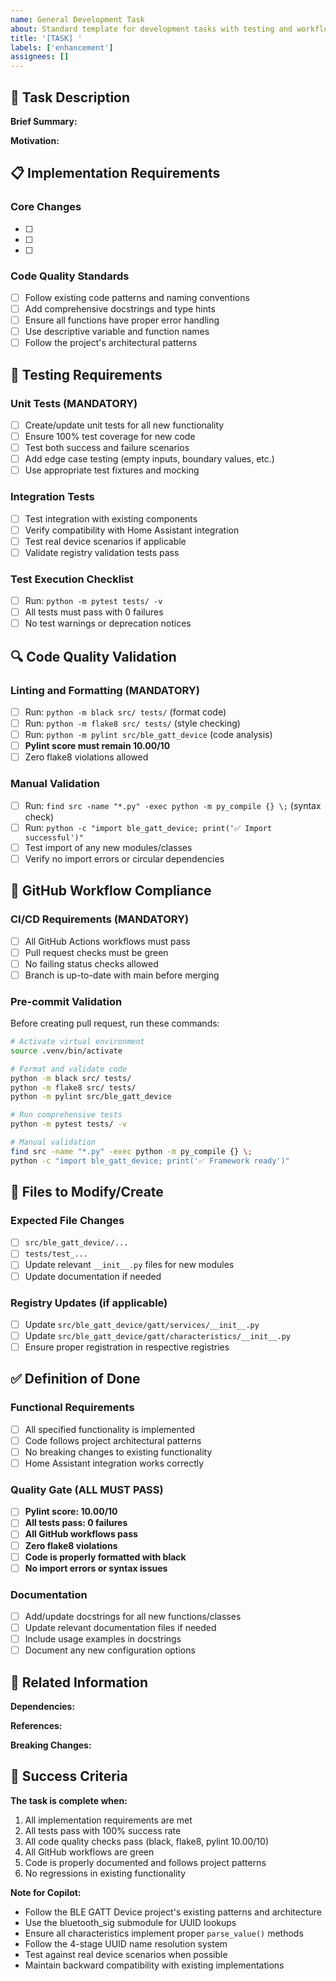 ```yaml
---
name: General Development Task
about: Standard template for development tasks with testing and workflow requirements
title: '[TASK] '
labels: ['enhancement']
assignees: []
---
```


## 🎯 Task Description

**Brief Summary:**
<!-- Clearly describe what needs to be done -->

**Motivation:**
<!-- Why is this task needed? What problem does it solve? -->

## 📋 Implementation Requirements

### Core Changes

- [ ] <!-- List specific changes needed -->
- [ ] <!-- Be precise about what files/functions to modify -->
- [ ] <!-- Include any new files that need to be created -->

### Code Quality Standards

- [ ] Follow existing code patterns and naming conventions
- [ ] Add comprehensive docstrings and type hints
- [ ] Ensure all functions have proper error handling
- [ ] Use descriptive variable and function names
- [ ] Follow the project's architectural patterns

## 🧪 Testing Requirements

### Unit Tests (MANDATORY)

- [ ] Create/update unit tests for all new functionality
- [ ] Ensure 100% test coverage for new code
- [ ] Test both success and failure scenarios
- [ ] Add edge case testing (empty inputs, boundary values, etc.)
- [ ] Use appropriate test fixtures and mocking

### Integration Tests

- [ ] Test integration with existing components
- [ ] Verify compatibility with Home Assistant integration
- [ ] Test real device scenarios if applicable
- [ ] Validate registry validation tests pass

### Test Execution Checklist

- [ ] Run: `python -m pytest tests/ -v`
- [ ] All tests must pass with 0 failures
- [ ] No test warnings or deprecation notices

## 🔍 Code Quality Validation

### Linting and Formatting (MANDATORY)

- [ ] Run: `python -m black src/ tests/` (format code)
- [ ] Run: `python -m flake8 src/ tests/` (style checking)
- [ ] Run: `python -m pylint src/ble_gatt_device` (code analysis)
- [ ] **Pylint score must remain 10.00/10**
- [ ] Zero flake8 violations allowed

### Manual Validation

- [ ] Run: `find src -name "*.py" -exec python -m py_compile {} \;` (syntax check)
- [ ] Run: `python -c "import ble_gatt_device; print('✅ Import successful')"`
- [ ] Test import of any new modules/classes
- [ ] Verify no import errors or circular dependencies

## 🚀 GitHub Workflow Compliance

### CI/CD Requirements (MANDATORY)

- [ ] All GitHub Actions workflows must pass
- [ ] Pull request checks must be green
- [ ] No failing status checks allowed
- [ ] Branch is up-to-date with main before merging

### Pre-commit Validation

Before creating pull request, run these commands:

```bash
# Activate virtual environment
source .venv/bin/activate

# Format and validate code
python -m black src/ tests/
python -m flake8 src/ tests/
python -m pylint src/ble_gatt_device

# Run comprehensive tests
python -m pytest tests/ -v

# Manual validation
find src -name "*.py" -exec python -m py_compile {} \;
python -c "import ble_gatt_device; print('✅ Framework ready')"
```

## 📁 Files to Modify/Create

### Expected File Changes

- [ ] `src/ble_gatt_device/...` <!-- List specific files -->
- [ ] `tests/test_...` <!-- List test files -->
- [ ] Update relevant `__init__.py` files for new modules
- [ ] Update documentation if needed

### Registry Updates (if applicable)

- [ ] Update `src/ble_gatt_device/gatt/services/__init__.py`
- [ ] Update `src/ble_gatt_device/gatt/characteristics/__init__.py`
- [ ] Ensure proper registration in respective registries

## ✅ Definition of Done

### Functional Requirements

- [ ] All specified functionality is implemented
- [ ] Code follows project architectural patterns
- [ ] No breaking changes to existing functionality
- [ ] Home Assistant integration works correctly

### Quality Gate (ALL MUST PASS)

- [ ] **Pylint score: 10.00/10**
- [ ] **All tests pass: 0 failures**
- [ ] **All GitHub workflows pass**
- [ ] **Zero flake8 violations**
- [ ] **Code is properly formatted with black**
- [ ] **No import errors or syntax issues**

### Documentation

- [ ] Add/update docstrings for all new functions/classes
- [ ] Update relevant documentation files if needed
- [ ] Include usage examples in docstrings
- [ ] Document any new configuration options

## 🔗 Related Information

**Dependencies:**
<!-- List any dependencies on other issues or external factors -->

**References:**
<!-- Link to relevant documentation, specifications, or examples -->

**Breaking Changes:**
<!-- Note if this introduces any breaking changes -->

## 🎯 Success Criteria

**The task is complete when:**

1. All implementation requirements are met
2. All tests pass with 100% success rate
3. All code quality checks pass (black, flake8, pylint 10.00/10)
4. All GitHub workflows are green
5. Code is properly documented and follows project patterns
6. No regressions in existing functionality

**Note for Copilot:**

- Follow the BLE GATT Device project's existing patterns and architecture
- Use the bluetooth_sig submodule for UUID lookups
- Ensure all characteristics implement proper `parse_value()` methods
- Follow the 4-stage UUID name resolution system
- Test against real device scenarios when possible
- Maintain backward compatibility with existing implementations
